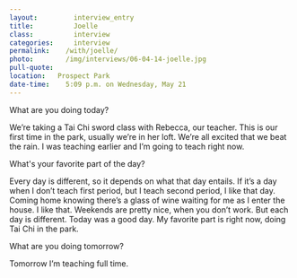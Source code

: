 ```yaml
---
layout:         interview_entry
title:          Joelle
class:          interview
categories:     interview
permalink:    /with/joelle/
photo:        /img/interviews/06-04-14-joelle.jpg
pull-quote:
location:   Prospect Park
date-time:    5:09 p.m. on Wednesday, May 21
---
```


<p class="question">What are you doing today?</p>
<p>We’re taking a Tai Chi sword class with Rebecca, our teacher. This is our first time in the park, usually we’re in her loft. We’re all excited that we beat the rain. I was teaching earlier and I’m going to teach right now.</p>

<p class="question">What's your favorite part of the day?</p>
<p>Every day is different, so it depends on what that day entails. If it’s a day when I don’t teach first period, but I teach second period, I like that day. Coming home knowing there’s a glass of wine waiting for me as I enter the house. I like that. Weekends are pretty nice, when you don’t work. But each day is different. Today was a good day. My favorite part is right now, doing Tai Chi in the park.</p>

<p class="question">What are you doing tomorrow?</p>
<p>Tomorrow I’m teaching full time.</p>